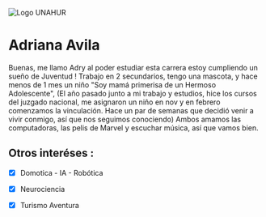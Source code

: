 ![Logo UNAHUR](./assets/UNAHUR.png)


# Adriana Avila

Buenas, me llamo Adry al poder estudiar esta carrera estoy cumpliendo un sueño de Juventud !
Trabajo en 2 secundarios, tengo una mascota, y hace menos de 1 mes un niño "Soy mamá primerisa de un Hermoso Adolescente",
(El año pasado junto a mi trabajo y estudios, hice los cursos del juzgado nacional, me asignaron un niño en nov y en febrero 
comenzamos la vinculación. Hace un par de semanas que decidió venir a vivir conmigo, así que nos seguimos conociendo)
Ambos amamos las computadoras, las pelis de Marvel y escuchar música, así que vamos bien.

## Otros interéses :
- [x] Domotica - IA - Robótica
- [x] Neurociencia
- [x] Turismo Aventura

